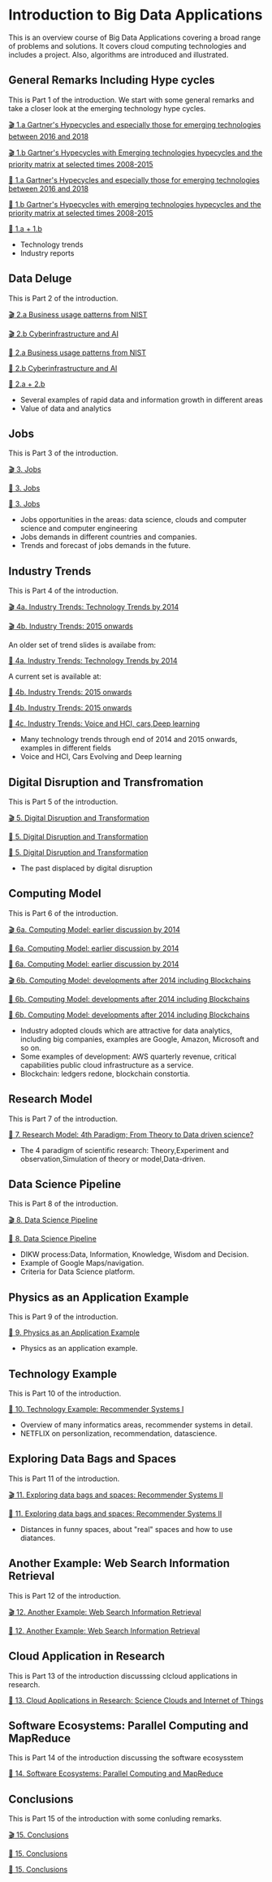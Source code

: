 # Introduction to Big Data Applications

This is an overview course of Big Data Applications covering a broad
range of problems and solutions. It covers cloud computing
technologies and includes a project. Also, algorithms are introduced
and illustrated.

## General Remarks Including Hype cycles

This is Part 1 of the introduction. We start with some general remarks and 
take a closer look at the emerging technology hype cycles. 

[:clapper: 1.a Gartner's Hypecycles and especially those for emerging technologies between 2016 and 2018](https://drive.google.com/file/d/1ITxfyu5tJReRM5KgEaPWgT3MrQiK6wD1)

[:clapper: 1.b Gartner's Hypecycles with Emerging technologies hypecycles and the priority matrix at selected times 2008-2015](https://drive.google.com/open?id=1uqkUXsVAd_Nwp6nuuWyTIUQxtZZvUK1J)

[:scroll: 1.a Gartner's Hypecycles and especially those for emerging technologies between 2016 and 2018](https://drive.google.com/open?id=1vHd10o92iOqxW0yD35DmTWB2XxrGoXF3)

[:scroll: 1.b Gartner's Hypecycles with emerging technologies hypecycles and the priority matrix at selected times 2008-2015](https://drive.google.com/open?id=18rzv00dUsFeVO6WdWASX6-dc6iVGBjUL)

[:pencil: 1.a + 1.b](https://drive.google.com/open?id=1vUxKfC4sQUcEZ7O6H8YCbKV5yDoboedH)


- Technology trends
- Industry reports

## Data Deluge

This is Part 2 of the introduction.

[:clapper: 2.a Business usage patterns from NIST](https://drive.google.com/open?id=1WMPvAsfESLy3X94SVZjfUlSUplJPYVXA)

[:clapper: 2.b Cyberinfrastructure and AI](https://drive.google.com/open?id=1NiyanWoXXPpNGilutPpFBLqFNE948taS)

[:scroll: 2.a Business usage patterns from NIST](https://drive.google.com/open?id=1NfWW9yBbqHlJWfrCTuRm_9oPICZtFmuL)

[:scroll: 2.b Cyberinfrastructure and AI](https://drive.google.com/open?id=1Qp-iQp2ejbFEOnVDPN7LoaqSGYcEdF1P)

[:pencil: 2.a + 2.b](https://drive.google.com/open?id=1CNZtR1yzNfJ3ezapZbEQl15dEcSPRO-M)


- Several examples of rapid data and information growth in different areas
- Value of data and analytics

## Jobs

This is Part 3 of the introduction.

[:clapper: 3. Jobs](https://drive.google.com/open?id=1tMKNKWa71HZSk9jLNw8jUws9-JlldqZ0)

[:scroll: 3. Jobs](https://drive.google.com/open?id=1XDookVsbusK5O-_cXMt8slZPuQY65_eB)

[:pencil: 3. Jobs](https://drive.google.com/open?id=1B4HioBXvUdj4A4LG7roCPd_KU-njzg6R)


- Jobs opportunities in the areas: data science, clouds and computer science and computer engineering
- Jobs demands in different countries and companies.
- Trends and forecast of jobs demands in the future.

## Industry Trends

This is Part 4 of the introduction.

[:clapper: 4a. Industry Trends: Technology Trends by 2014](https://drive.google.com/open?id=0B1YZSKYkpykjSEplaTdlQTBVWVE)

[:clapper: 4b. Industry Trends: 2015 onwards](https://drive.google.com/open?id=19IzviYqq92YkvbuPnNoejbOeeLCGtfBi)


An older set of trend slides is availabe from:

[:pencil: 4a. Industry Trends: Technology Trends by 2014](https://drive.google.com/open?id=144EUUWDjB7KSf2F-lGx83DOxx45eZiVm)


A current set is available at:

[:scroll: 4b. Industry Trends: 2015 onwards](https://drive.google.com/open?id=19IzviYqq92YkvbuPnNoejbOeeLCGtfBi)

[:pencil: 4b. Industry Trends: 2015 onwards](https://drive.google.com/open?id=1UAYnU6Zy6yhliYk0JGJlf3FsNLUFxBP9)

[:pencil: 4c. Industry Trends: Voice and HCI, cars,Deep learning](https://drive.google.com/open?id=1ZAnywdhKqiGpaRtEdcwyEnFWaFt9Mc8u)


- Many technology trends through end of 2014 and 2015 onwards, examples in different fields
- Voice and HCI, Cars Evolving and Deep learning 

## Digital Disruption and Transfromation

This is Part 5 of the introduction.

[:clapper: 5. Digital Disruption and Transformation ](https://drive.google.com/open?id=1Wo0pf0H_kQNwau6hTO9MccFdx4zHhV-5)

[:scroll: 5. Digital Disruption and Transformation ](https://drive.google.com/open?id=1aNCfuUm40vuWdqiEjezWesz9SMI23qxZ)

[:pencil: 5. Digital Disruption and Transformation ](https://drive.google.com/open?id=1c20hiORYqhcxy1vllKswyCPunFN_njuv)


- The past displaced by digital disruption

## Computing Model

This is Part 6 of the introduction.

[:clapper: 6a. Computing Model: earlier discussion by 2014](https://drive.google.com/open?id=1Sqfo3sGOig7S7QVqGj3mP6uY8UwP1fVk)

[:scroll: 6a. Computing Model: earlier discussion by 2014](https://drive.google.com/open?id=1IB3slfjTH-ygTNbQHhBQGqDdT9fpdYYp)

[:pencil: 6a.  Computing Model: earlier discussion by 2014](https://drive.google.com/open?id=11FDYMV_ySAHQEY5YFlVrFzCoEUbnpWNr)

[:clapper: 6b.  Computing Model: developments after 2014 including Blockchains](https://drive.google.com/open?id=1M8wrsLawFnbyBhAAgWS_fulgzMSIAz3P)

[:scroll: 6b. Computing Model: developments after 2014 including Blockchains](https://drive.google.com/open?id=1SZ1a0ffVWaOmIF5YvXCARjJ-x4SX4JNb)

[:pencil: 6b. Computing Model: developments after 2014 including Blockchains](https://drive.google.com/open?id=1QRqdzfYmoPT6qkJYMe_zSlx_tKkpAF9G)


- Industry adopted clouds which are attractive for data analytics, including big companies, examples are Google, Amazon, Microsoft and so on.
- Some examples of development: AWS quarterly revenue, critical capabilities public cloud infrastructure as a service.
- Blockchain: ledgers redone, blockchain constortia.

## Research Model 

This is Part 7 of the introduction.

[:scroll: 7. Research Model: 4th Paradigm; From Theory to Data driven science?](https://drive.google.com/open?id=0B1YZSKYkpykjWXNtTnYxVGR2ZUE)


- The 4 paradigm of scientific research: Theory,Experiment and observation,Simulation of theory or model,Data-driven.

## Data Science Pipeline 

This is Part 8 of the introduction.

[:clapper: 8. Data Science Pipeline](https://drive.google.com/open?id=0B1YZSKYkpykjbWxXMVBETms0WEU)

[:scroll: 8. Data Science Pipeline](https://drive.google.com/open?id=0B1YZSKYkpykjUVplV1kwVFpkRlE)


- DIKW process:Data, Information, Knowledge, Wisdom and Decision.
- Example of Google Maps/navigation. 
- Criteria for Data Science platform.

## Physics as an Application Example 

This is Part 9 of the introduction.


[:scroll: 9. Physics as an Application Example](https://drive.google.com/open?id=0B1YZSKYkpykjSDFmdnVhTWxUVVk)


- Physics as an application example.

## Technology Example 

This is Part 10 of the introduction.

[:scroll: 10. Technology Example: Recommender Systems I](https://drive.google.com/open?id=0B1YZSKYkpykjd09FN3ZnWEFsQlk)


- Overview of many informatics areas, recommender systems in detail.
- NETFLIX on personlization, recommendation, datascience.

## Exploring Data Bags and Spaces 

This is Part 11 of the introduction.

[:clapper: 11. Exploring data bags and spaces: Recommender Systems II](https://drive.google.com/open?id=0B1YZSKYkpykjOXIxTS00NXRJdms)

[:scroll: 11. Exploring data bags and spaces: Recommender Systems II](https://drive.google.com/open?id=0B1YZSKYkpykjd0d4OWdqRThKaEk)


- Distances in funny spaces, about "real" spaces and how to use diatances.

## Another Example: Web Search Information Retrieval 

This is Part 12 of the introduction.

[:clapper: 12. Another Example: Web Search Information Retrieval](https://drive.google.com/open?id=0B1YZSKYkpykjamJLNTZvYndyN2M)

[:scroll: 12. Another Example: Web Search Information Retrieval](https://drive.google.com/open?id=0B1YZSKYkpykjM0ZIeWgwMkhkcmM)


## Cloud Application in Research 

This is Part 13 of the introduction discusssing clcloud applications in research.

[:scroll: 13. Cloud Applications in Research: Science Clouds and Internet of Things](https://drive.google.com/open?id=0B1YZSKYkpykjODk2V19LX1Bxc2c)


## Software Ecosystems: Parallel Computing and MapReduce 

This is Part 14 of the introduction discussing the software ecosysstem

[:scroll: 14. Software Ecosystems: Parallel Computing and MapReduce](https://drive.google.com/open?id=0B1YZSKYkpykjNTZhcllDMmJ4NGM)


<!--

## Opportunities at Universities 

This is Part 15 of the introduction.

[:clapper: 15. Opportunities at Universities](https://drive.google.com/open?id=0B1YZSKYkpykjT3lCcFlkT0NSRUk)

[:scroll: 15. Opportunities at Universities](https://drive.google.com/open?id=0B1YZSKYkpykjZ1RrZEtaSjNiS0U)

-->
 
## Conclusions

This is Part 15 of the introduction with some conluding remarks.

[:clapper: 15. Conclusions](https://drive.google.com/open?id=1r8n-KVp2gnaamjSSsIiK5DLYi5hbAMK-)

[:scroll: 15. Conclusions](https://drive.google.com/open?id=1pEkhIhF1syhxY1iZX287-xc7qmBcjBkP)

[:pencil: 15. Conclusions](https://drive.google.com/open?id=1gt5ClfCnn72bWJxlnbTCAueSJ-25zBC7)









